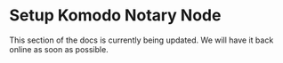 # Setup Komodo Notary Node

This section of the docs is currently being updated. We will have it back online as soon as possible.

